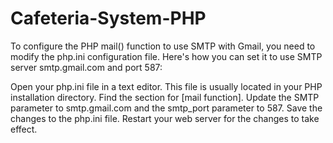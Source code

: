 # Cafeteria-System-PHP

To configure the PHP mail() function to use SMTP with Gmail, you need to modify the php.ini configuration file.
Here's how you can set it to use SMTP server smtp.gmail.com and port 587:

Open your php.ini file in a text editor. 
This file is usually located in your PHP installation directory.
Find the section for [mail function].
Update the SMTP parameter to smtp.gmail.com and the smtp_port parameter to 587.
Save the changes to the php.ini file.
Restart your web server for the changes to take effect.
